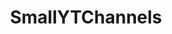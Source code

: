 ---
title: SmallYTChannels
crosslinks:
- gameplays
- Sommie789
- FrenchWestIndies
- smallgamingchannels
---